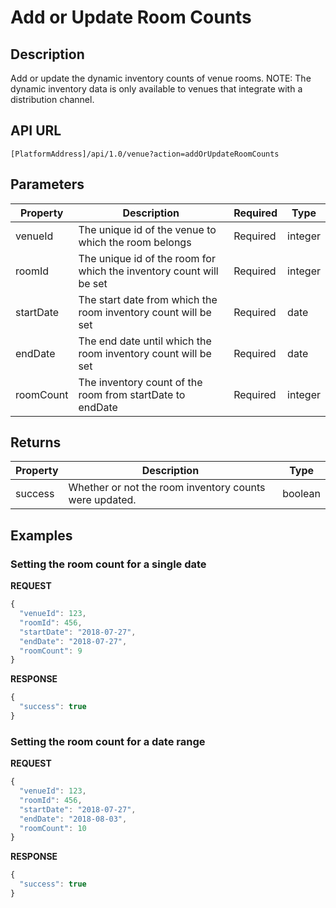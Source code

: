 # Add or Update Room Counts

## Description

Add or update the dynamic inventory counts of venue rooms. NOTE: The dynamic inventory data is only available to venues that integrate with a distribution channel.

## API URL

`[PlatformAddress]/api/1.0/venue?action=addOrUpdateRoomCounts`

## Parameters

| Property | Description | Required | Type |
| --- | --- | --- | --- |
| venueId | The unique id of the venue to which the room belongs | Required | integer |
| roomId | The unique id of the room for which the inventory count will be set | Required | integer |
| startDate | The start date from which the room inventory count will be set | Required | date |
| endDate | The end date until which the room inventory count will be set | Required | date |
| roomCount | The inventory count of the room from startDate to endDate | Required | integer |

## Returns

| Property | Description | Type |
| --- | --- | --- |
| success | Whether or not the room inventory counts were updated. | boolean |

## Examples

### Setting the room count for a single date

**REQUEST**

```javascript
{
  "venueId": 123,
  "roomId": 456,
  "startDate": "2018-07-27",
  "endDate": "2018-07-27",
  "roomCount": 9
}
```

**RESPONSE**

```javascript
{
  "success": true
}
```

### Setting the room count for a date range

**REQUEST**

```javascript
{
  "venueId": 123,
  "roomId": 456,
  "startDate": "2018-07-27",
  "endDate": "2018-08-03",
  "roomCount": 10
}
```

**RESPONSE**

```javascript
{
  "success": true
}
```

